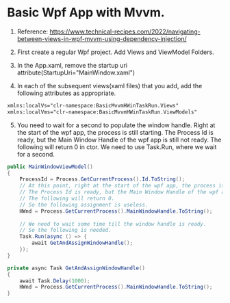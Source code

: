 # Basic Wpf App with Mvvm.

1. Reference:
https://www.technical-recipes.com/2022/navigating-between-views-in-wpf-mvvm-using-dependency-injection/

2. First create a regular Wpf project. Add Views and ViewModel Folders.

3. In the App.xaml, remove the startup uri attribute(StartupUri="MainWindow.xaml")

4. In each of the subsequent views(xaml files) that you add, add the following attributes as appropriate.
```xml
xmlns:localVs="clr-namespace:BasicMvvmHWinTaskRun.Views"             
xmlns:localVms="clr-namespace:BasicMvvmHWinTaskRun.ViewModels"
```
5. You need to wait for a second to populate the window handle. Right at the start of the wpf app, the process is still starting. The Process Id is ready, but the Main Window Handle of the wpf app is still not ready. The following will return 0 in ctor. We need to use Task.Run, where we wait for a second.

```cs
public MainWindowViewModel()
{
    ProcessId = Process.GetCurrentProcess().Id.ToString();
    // At this point, right at the start of the wpf app, the process is still starting.
    // The Process Id is ready, but the Main Window Handle of the wpf app is still not ready.
    // The following will return 0.
    // So the following assignment is useless. 
    HWnd = Process.GetCurrentProcess().MainWindowHandle.ToString();
            
    // We need to wait some time till the window handle is ready.
    // So the following is needed.
    Task.Run(async () => {
        await GetAndAssignWindowHandle();
    });
}

private async Task GetAndAssignWindowHandle()
{
    await Task.Delay(1000);
    HWnd = Process.GetCurrentProcess().MainWindowHandle.ToString();
}
```


